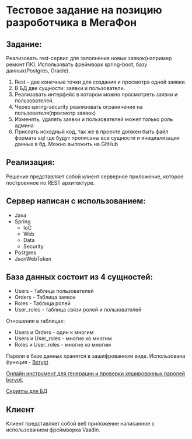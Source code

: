 # Тестовое задание на позицию разроботчика в МегаФон

## Задание:

Реализовать rest-сервис для заполнения новых заявок(например ремонт ПК). Использовать фреймворк spring-boot, базу данных(Postgres, Oracle).

1. Rest – две конечные точки для создания и просмотра одной заявки.
2. В БД две сущности: заявки и пользователи.  
3. Реализовать интерфейс в котором можно просмотреть заявки и пользователей.
4. Через spring-security реализовать ограничение на пользователя(просмотр заявок)
5. Изменять, удалять заявки и пользователей может только роль админа
6. Прислать исходный код, так же в проекте должен быть файл формата sql где будут прописаны все сущности и инициализация данных в бд. Можно выложить на GitHub

## Реализация:

Решение представляет собой клиент серверное приложение, которое построенное по REST архитектуре. 

## Сервер написан с использованием:

- Java
- Spring
  - IoC
  - Web
  - Data
  - Security
- Postgres
- JsonWebToken

## База данных состоит из 4 сущностей:

- Users - Таблица пользователей
- Orders - Таблица заявок
- Roles - Таблица ролей
- User_roles - таблица связи ролей и пользователей

Отношения в таблицах: 

- Users и Orders - один к многим
- Users и User_roles - многие ко многим
- Roles и User_roles - многие ко многим

Пароли в базе данных хранятся в зашифрованном виде. Использована функция - [Bcrypt](https://en.wikipedia.org/wiki/Bcrypt)

[Онлайн инструмент для генерации и проверки хешированных паролей bcrypt.](https://www.devglan.com/online-tools/bcrypt-hash-generator)

[Скрипты для БД](https://github.com/Grosmaster/RestServiceForOrders/tree/master/server/src/main/resources/datebase)

## Клиент

Клиент представляет собой веб приложение написанное с использованием фреймворка Vaadin.



